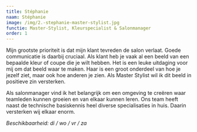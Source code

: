 ```yaml
---
title: Stéphanie
naam: Stéphanie
image: /img/2.-stephanie-master-stylist.jpg
functie: Master-Stylist, Kleurspecialist & Salonmanager
order: 1
---
```


Mijn grootste prioriteit is dat mijn klant tevreden de salon verlaat. Goede communicatie is daarbij cruciaal. Als klant heb je vaak al een beeld van een bepaalde kleur of coupe die je wilt hebben. Het is een leuke uitdaging voor mij om dat beeld waar te maken. Haar is een groot onderdeel van hoe je jezelf ziet, maar ook hoe anderen je zien. Als Master Stylist wil ik dit beeld in positieve zin versterken.

Als salonmanager vind ik het belangrijk om een omgeving te cre&euml;ren waar teamleden kunnen groeien en van elkaar kunnen leren. Ons team heeft naast de technische basiskennis heel diverse specialisaties in huis. Daarin versterken wij elkaar enorm.

*Beschikbaarheid: di / wo / vr / za*